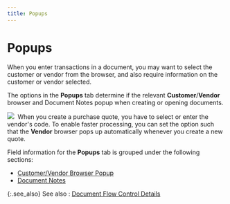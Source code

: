 ```yaml
---
title: Popups
---
```


# Popups


When you enter transactions in a document, you may want to select the  customer or vendor from the browser, and also require information on the  customer or vendor selected.


The options in the **Popups** tab  determine if the relevant **Customer**/**Vendor** browser and Document Notes popup  when creating or opening documents.


![]({{site.bp_baseurl}}/img/example.gif)  When  you create a purchase quote, you have to select or enter the vendor's  code. To enable faster processing, you can set the option such that the  **Vendor** browser pops up automatically  whenever you create a new quote.


Field information for the **Popups**  tab is grouped under the following sections:

- [Customer/Vendor  Browser Popup]({{site.bp_baseurl}}/flow-ctrl/ctrl/doc-frm/popups/customer_vendor_browser_popups_tab_businesss_process_in_everest_content.html)
- [Document  Notes]({{site.bp_baseurl}}/flow-ctrl/ctrl/doc-frm/popups/document_notes_poups_tab_flow_control_setup_dialog_box_businesss_process_in_everest_content.html)



{:.see_also}
See also
: [Document  Flow Control Details]({{site.bp_baseurl}}/flow-ctrl/ctrl/doc-frm/the_flow_control_setup_dialog_box_businesss_process_in_everest_content.html)
